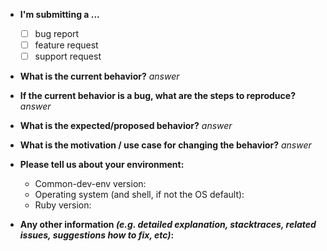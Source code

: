 <!-- You can erase any questions in this template that are not applicable. -->

* **I'm submitting a ...**

  * [ ] bug report
  * [ ] feature request
  * [ ] support request

* **What is the current behavior?**
  _answer_

* **If the current behavior is a bug, what are the steps to reproduce?**
  _answer_

* **What is the expected/proposed behavior?**
  _answer_

* **What is the motivation / use case for changing the behavior?**
  _answer_

* **Please tell us about your environment:**

  * Common-dev-env version:
  * Operating system (and shell, if not the OS default):
  * Ruby version:

* **Any other information _(e.g. detailed explanation, stacktraces, related issues, suggestions how to fix, etc)_:**
